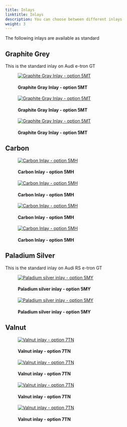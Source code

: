```yaml
---
title: Inlays
linktitle: Inlays
description: You can choose between different inlays
weight: 3
---
```

<!-- markdownlint-disable MD033 -->

The following inlays are available as standard

## Graphite Grey

This is the standard inlay on Audi e-tron GT

<figure>
    <a href="https://media.electrichasgoneaudi.net/multimedia/models/e-tron-gt/interior/inlays/inlays_graphitegray_1.jpg">
        <img src="https://media.electrichasgoneaudi.net/multimedia/models/e-tron-gt/interior/inlays/inlays_graphitegray_1s.jpg"
        class="img-fluid" alt="Graphite Gray Inlay - option 5MT" title="Graphite Gray Inlay - option 5MT">
    </a>
    <figcaption><h4>Graphite Gray Inlay - option 5MT</h4></figcaption>
</figure>

<figure>
    <a href="https://media.electrichasgoneaudi.net/multimedia/models/e-tron-gt/interior/inlays/inlays_graphitegray_2.jpg">
        <img src="https://media.electrichasgoneaudi.net/multimedia/models/e-tron-gt/interior/inlays/inlays_graphitegray_2s.jpg"
        class="img-fluid" alt="Graphite Gray Inlay - option 5MT" title="Graphite Gray Inlay - option 5MT">
    </a>
    <figcaption><h4>Graphite Gray Inlay - option 5MT</h4></figcaption>
</figure>

<figure>
    <a href="https://media.electrichasgoneaudi.net/multimedia/models/e-tron-gt/interior/inlays/inlays_graphitegray_3.jpg">
        <img src="https://media.electrichasgoneaudi.net/multimedia/models/e-tron-gt/interior/inlays/inlays_graphitegray_3s.jpg"
        class="img-fluid" alt="Graphite Gray Inlay - option 5MT" title="Graphite Gray Inlay - option 5MT">
    </a>
    <figcaption><h4>Graphite Gray Inlay - option 5MT</h4></figcaption>
</figure>

## Carbon

<figure>
    <a href="https://media.electrichasgoneaudi.net/multimedia/models/e-tron-gt/interior/inlays/inlays_carbon_1.jpg">
        <img src="https://media.electrichasgoneaudi.net/multimedia/models/e-tron-gt/interior/inlays/inlays_carbon_1s.jpg"
        class="img-fluid" alt="Carbon Inlay - option 5MH" title="Carbon Inlay - option 5MH">
    </a>
    <figcaption><h4>Carbon Inlay - option 5MH</h4></figcaption>
</figure>

<figure>
    <a href="https://media.electrichasgoneaudi.net/multimedia/models/e-tron-gt/interior/inlays/inlays_carbon_2.jpg">
        <img src="https://media.electrichasgoneaudi.net/multimedia/models/e-tron-gt/interior/inlays/inlays_carbon_2s.jpg"
        class="img-fluid" alt="Carbon Inlay - option 5MH" title="Carbon Inlay - option 5MH">
    </a>
    <figcaption><h4>Carbon Inlay - option 5MH</h4></figcaption>
</figure>

<figure>
    <a href="https://media.electrichasgoneaudi.net/multimedia/models/e-tron-gt/interior/inlays/inlays_carbon_3.jpg">
        <img src="https://media.electrichasgoneaudi.net/multimedia/models/e-tron-gt/interior/inlays/inlays_carbon_3s.jpg"
        class="img-fluid" alt="Carbon Inlay - option 5MH" title="Carbon Inlay - option 5MH">
    </a>
    <figcaption><h4>Carbon Inlay - option 5MH</h4></figcaption>
</figure>

<figure>
    <a href="https://media.electrichasgoneaudi.net/multimedia/models/e-tron-gt/interior/inlays/inlays_carbon_4.jpg">
        <img src="https://media.electrichasgoneaudi.net/multimedia/models/e-tron-gt/interior/inlays/inlays_carbon_4s.jpg"
        class="img-fluid" alt="Carbon Inlay - option 5MH" title="Carbon Inlay - option 5MH">
    </a>
    <figcaption><h4>Carbon Inlay - option 5MH</h4></figcaption>
</figure>

## Paladium Silver

This is the standard inlay on Audi RS e-tron GT

<figure>
    <a href="https://media.electrichasgoneaudi.net/multimedia/models/e-tron-gt/interior/inlays/inlays_paladiumsilver_1.jpg">
        <img src="https://media.electrichasgoneaudi.net/multimedia/models/e-tron-gt/interior/inlays/inlays_paladiumsilver_1s.jpg"
        class="img-fluid" alt="Paladium silver inlay - option 5MY" title="Paladium silver inlay - option 5MY">
    </a>
    <figcaption><h4>Paladium silver inlay - option 5MY</h4></figcaption>
</figure>

<figure>
    <a href="https://media.electrichasgoneaudi.net/multimedia/models/e-tron-gt/interior/inlays/inlays_paladiumsilver_2.jpg">
        <img src="https://media.electrichasgoneaudi.net/multimedia/models/e-tron-gt/interior/inlays/inlays_paladiumsilver_2s.jpg"
        class="img-fluid" alt="Paladium silver inlay - option 5MY" title="Paladium silver inlay - option 5MY">
    </a>
    <figcaption><h4>Paladium silver inlay - option 5MY</h4></figcaption>
</figure>

## Valnut

<figure>
    <a href="https://media.electrichasgoneaudi.net/multimedia/models/e-tron-gt/interior/inlays/inlays_valnut_1.jpg">
        <img src="https://media.electrichasgoneaudi.net/multimedia/models/e-tron-gt/interior/inlays/inlays_valnut_1s.jpg"
        class="img-fluid" alt="Valnut inlay - option 7TN" title="Valnut inlay - option 7TN">
    </a>
    <figcaption><h4>Valnut inlay - option 7TN</h4></figcaption>
</figure>

<figure>
    <a href="https://media.electrichasgoneaudi.net/multimedia/models/e-tron-gt/interior/inlays/inlays_valnut_2.jpg">
        <img src="https://media.electrichasgoneaudi.net/multimedia/models/e-tron-gt/interior/inlays/inlays_valnut_2s.jpg"
        class="img-fluid" alt="Valnut inlay - option 7TN" title="Valnut inlay - option 7TN">
    </a>
    <figcaption><h4>Valnut inlay - option 7TN</h4></figcaption>
</figure>

<figure>
    <a href="https://media.electrichasgoneaudi.net/multimedia/models/e-tron-gt/interior/inlays/inlays_valnut_3.jpg">
        <img src="https://media.electrichasgoneaudi.net/multimedia/models/e-tron-gt/interior/inlays/inlays_valnut_3s.jpg"
        class="img-fluid" alt="Valnut inlay - option 7TN" title="Valnut inlay - option 7TN">
    </a>
    <figcaption><h4>Valnut inlay - option 7TN</h4></figcaption>
</figure>

<figure>
    <a href="https://media.electrichasgoneaudi.net/multimedia/models/e-tron-gt/interior/inlays/inlays_valnut_4.jpg">
        <img src="https://media.electrichasgoneaudi.net/multimedia/models/e-tron-gt/interior/inlays/inlays_valnut_4s.jpg"
        class="img-fluid" alt="Valnut inlay - option 7TN" title="Valnut inlay - option 7TN">
    </a>
    <figcaption><h4>Valnut inlay - option 7TN</h4></figcaption>
</figure>
